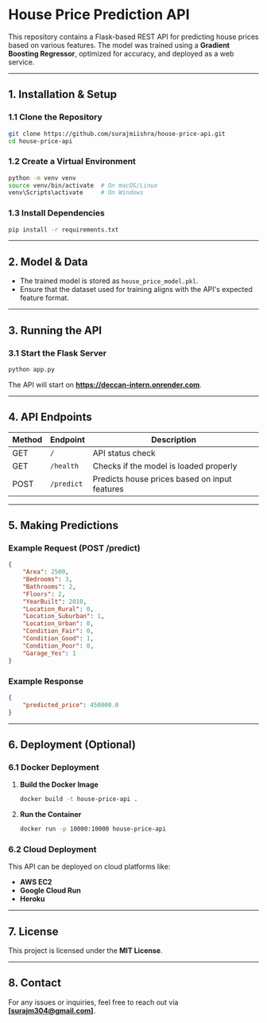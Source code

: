 # House Price Prediction API  

This repository contains a Flask-based REST API for predicting house prices based on various features. The model was trained using a **Gradient Boosting Regressor**, optimized for accuracy, and deployed as a web service.

---

## 1. Installation & Setup  

### **1.1 Clone the Repository**  
```bash
git clone https://github.com/surajmiishra/house-price-api.git
cd house-price-api
```

### **1.2 Create a Virtual Environment**  
```bash
python -m venv venv
source venv/bin/activate  # On macOS/Linux
venv\Scripts\activate     # On Windows
```

### **1.3 Install Dependencies**  
```bash
pip install -r requirements.txt
```

---

## 2. Model & Data  

- The trained model is stored as `house_price_model.pkl`.  
- Ensure that the dataset used for training aligns with the API's expected feature format.  

---

## 3. Running the API  

### **3.1 Start the Flask Server**  
```bash
python app.py
```
The API will start on **https://deccan-intern.onrender.com**.  

---

## 4. API Endpoints  

| Method | Endpoint | Description |
|--------|----------|-------------|
| GET    | `/`       | API status check |
| GET    | `/health` | Checks if the model is loaded properly |
| POST   | `/predict` | Predicts house prices based on input features |

---

## 5. Making Predictions  

### **Example Request (POST /predict)**  
```json
{
    "Area": 2500,
    "Bedrooms": 3,
    "Bathrooms": 2,
    "Floors": 2,
    "YearBuilt": 2010,
    "Location_Rural": 0,
    "Location_Suburban": 1,
    "Location_Urban": 0,
    "Condition_Fair": 0,
    "Condition_Good": 1,
    "Condition_Poor": 0,
    "Garage_Yes": 1
}
```

### **Example Response**  
```json
{
    "predicted_price": 450000.0
}
```

---

## 6. Deployment (Optional)  

### **6.1 Docker Deployment**  
1. **Build the Docker Image**  
   ```bash
   docker build -t house-price-api .
   ```

2. **Run the Container**  
   ```bash
   docker run -p 10000:10000 house-price-api
   ```

### **6.2 Cloud Deployment**  
This API can be deployed on cloud platforms like:  
- **AWS EC2**  
- **Google Cloud Run**  
- **Heroku**  

---

## 7. License  

This project is licensed under the **MIT License**.

---

## 8. Contact  

For any issues or inquiries, feel free to reach out via **[surajm304@gmail.com]**.

